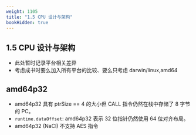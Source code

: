 ```yaml
---
weight: 1105
title: "1.5 CPU 设计与架构"
bookHidden: true
---
```


## 1.5 CPU 设计与架构


- 此处暂时记录平台相关差异
- 考虑成书时要么加入所有平台的比较、要么只考虑 darwin/linux,amd64

## amd64p32

- amd64p32 具有 ptrSize == 4 的大小但 CALL 指令仍然在栈中存储了 8 字节的 PC。
- `runtime.dataOffset`: amd64p32 表示 32 位指针仍然使用 64 位对齐布局。
- amd64p32 (NaCl) 不支持 AES 指令